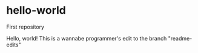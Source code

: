 # hello-world
First repository

Hello, world! This is a wannabe programmer's edit to the branch "readme-edits"
